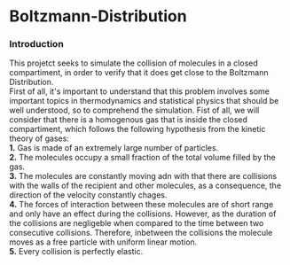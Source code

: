 # Boltzmann-Distribution
### Introduction
This projetct seeks to simulate the collision of molecules in a closed compartiment, in order to verify that it does get close to the Boltzmann Distribution. \
First of all, it's important to understand that this problem involves some important topics in thermodynamics and statistical physics that should be well understood, so to comprehend the simulation. Fist of all, we will consider that there is a homogenous gas that is inside the closed compartiment, which follows the following hypothesis from the kinetic theory of gases: \
**1.** Gas is made of an extremely large number of particles. \
**2.** The molecules occupy a small fraction of the total volume filled by the gas. \
**3.** The molecules are constantly moving adn with that there are collisions with the walls of the recipient and other molecules, as a consequence, the direction of the velocity constantly chages.  \
**4.** The forces of interaction between these molecules are of short range and only have an effect during the collisions. However, as the duration of the collisions are negligeble when compared to the time between two consecutive collisions. Therefore, inbetween the collisions the molecule moves as a free particle with uniform linear motion. \
**5.** Every collision is perfectly elastic. 
